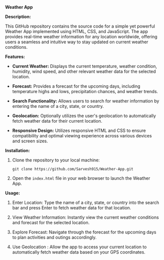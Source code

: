 
**Weather App**

**Description:**

This GitHub repository contains the source code for a simple yet powerful Weather App implemented using HTML, CSS, and JavaScript. The app provides real-time weather information for any location worldwide, offering users a seamless and intuitive way to stay updated on current weather conditions.

**Features:**

- **Current Weather:** Displays the current temperature, weather condition, humidity, wind speed, and other relevant weather data for the selected location.
  
- **Forecast:** Provides a forecast for the upcoming days, including temperature highs and lows, precipitation chances, and weather trends.
  
- **Search Functionality:** Allows users to search for weather information by entering the name of a city, state, or country.
  
- **Geolocation:** Optionally utilizes the user's geolocation to automatically fetch weather data for their current location.
  
- **Responsive Design:** Utilizes responsive HTML and CSS to ensure compatibility and optimal viewing experience across various devices and screen sizes.

**Installation:**

1. Clone the repository to your local machine:

   ```
   git clone https://github.com/Sarvesh915/Weather-App.git
   ```

2. Open the `index.html` file in your web browser to launch the Weather App.

**Usage:**

1. Enter Location: Type the name of a city, state, or country into the search bar and press Enter to fetch weather data for that location.
  
2. View Weather Information: Instantly view the current weather conditions and forecast for the selected location.
  
3. Explore Forecast: Navigate through the forecast for the upcoming days to plan activities and outings accordingly.
  
4. Use Geolocation : Allow the app to access your current location to automatically fetch weather data based on your GPS coordinates.
